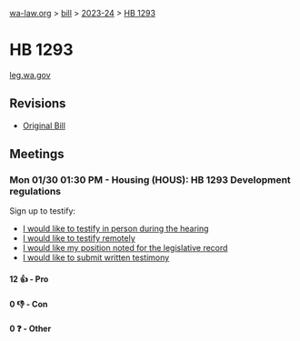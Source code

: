 [wa-law.org](/) > [bill](/bill/) > [2023-24](/bill/2023-24/) > [HB 1293](/bill/2023-24/hb/1293/)

# HB 1293
[leg.wa.gov](https://app.leg.wa.gov/billsummary?BillNumber=1293&Year=2023&Initiative=false)

## Revisions
* [Original Bill](1/)

## Meetings
### Mon 01/30 01:30 PM - Housing (HOUS): HB 1293 Development regulations
Sign up to testify:
* [I would like to testify in person during the hearing](https://app.leg.wa.gov/csi/Testifier/Add?chamber=House&mId=30621&aId=150348&caId=20961&tId=1)
* [I would like to testify remotely](https://app.leg.wa.gov/csi/Testifier/Add?chamber=House&mId=30621&aId=150348&caId=20961&tId=2)
* [I would like my position noted for the legislative record](https://app.leg.wa.gov/csi/Testifier/Add?chamber=House&mId=30621&aId=150348&caId=20961&tId=3)
* [I would like to submit written testimony](https://app.leg.wa.gov/csi/Testifier/Add?chamber=House&mId=30621&aId=150348&caId=20961&tId=4)

#### 12 👍 - Pro

#### 0 👎 - Con

#### 0 ❓ - Other

